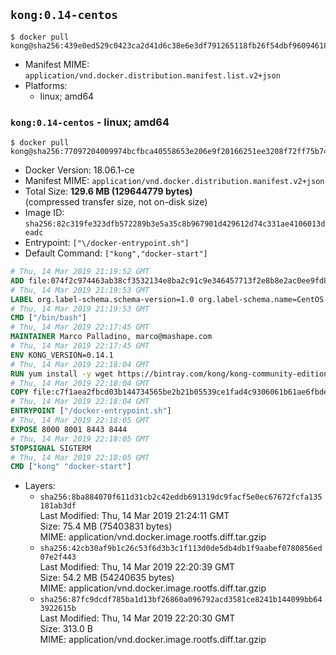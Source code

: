 ## `kong:0.14-centos`

```console
$ docker pull kong@sha256:439e0ed529c0423ca2d41d6c38e6e3df791265118fb26f54dbf960946183ed2c
```

-	Manifest MIME: `application/vnd.docker.distribution.manifest.list.v2+json`
-	Platforms:
	-	linux; amd64

### `kong:0.14-centos` - linux; amd64

```console
$ docker pull kong@sha256:77097204009974bcfbca40558653e206e9f20166251ee3208f72ff75b74bbbee
```

-	Docker Version: 18.06.1-ce
-	Manifest MIME: `application/vnd.docker.distribution.manifest.v2+json`
-	Total Size: **129.6 MB (129644779 bytes)**  
	(compressed transfer size, not on-disk size)
-	Image ID: `sha256:82c319fe323dfb572289b3e5a35c8b967901d429612d74c331ae4106013deadc`
-	Entrypoint: `["\/docker-entrypoint.sh"]`
-	Default Command: `["kong","docker-start"]`

```dockerfile
# Thu, 14 Mar 2019 21:19:52 GMT
ADD file:074f2c974463ab38cf3532134e8ba2c91c9e346457713f2e8b8e2ac0ee9fd83d in / 
# Thu, 14 Mar 2019 21:19:53 GMT
LABEL org.label-schema.schema-version=1.0 org.label-schema.name=CentOS Base Image org.label-schema.vendor=CentOS org.label-schema.license=GPLv2 org.label-schema.build-date=20190305
# Thu, 14 Mar 2019 21:19:53 GMT
CMD ["/bin/bash"]
# Thu, 14 Mar 2019 22:17:45 GMT
MAINTAINER Marco Palladino, marco@mashape.com
# Thu, 14 Mar 2019 22:17:45 GMT
ENV KONG_VERSION=0.14.1
# Thu, 14 Mar 2019 22:18:04 GMT
RUN yum install -y wget https://bintray.com/kong/kong-community-edition-rpm/download_file?file_path=centos/7/kong-community-edition-$KONG_VERSION.el7.noarch.rpm &&     yum clean all
# Thu, 14 Mar 2019 22:18:04 GMT
COPY file:c7f1aea2fbcd03b144734565be2b21b05539ce1fad4c9306061b61ae6fbde4f0 in /docker-entrypoint.sh 
# Thu, 14 Mar 2019 22:18:04 GMT
ENTRYPOINT ["/docker-entrypoint.sh"]
# Thu, 14 Mar 2019 22:18:05 GMT
EXPOSE 8000 8001 8443 8444
# Thu, 14 Mar 2019 22:18:05 GMT
STOPSIGNAL SIGTERM
# Thu, 14 Mar 2019 22:18:05 GMT
CMD ["kong" "docker-start"]
```

-	Layers:
	-	`sha256:8ba884070f611d31cb2c42eddb691319dc9facf5e0ec67672fcfa135181ab3df`  
		Last Modified: Thu, 14 Mar 2019 21:24:11 GMT  
		Size: 75.4 MB (75403831 bytes)  
		MIME: application/vnd.docker.image.rootfs.diff.tar.gzip
	-	`sha256:42cb30af9b1c26c53f6d3b3c1f113d0de5db4db1f9aabef0780856ed07e2f443`  
		Last Modified: Thu, 14 Mar 2019 22:20:39 GMT  
		Size: 54.2 MB (54240635 bytes)  
		MIME: application/vnd.docker.image.rootfs.diff.tar.gzip
	-	`sha256:87fc9dcdf785ba1d13bf26860a096792acd3581ce8241b144099bb643922615b`  
		Last Modified: Thu, 14 Mar 2019 22:20:30 GMT  
		Size: 313.0 B  
		MIME: application/vnd.docker.image.rootfs.diff.tar.gzip
